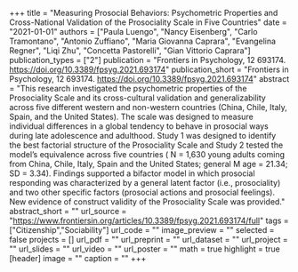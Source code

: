 +++
title = "Measuring Prosocial Behaviors: Psychometric Properties and Cross-National Validation of the Prosociality Scale in Five Countries"
date = "2021-01-01"
authors = ["Paula Luengo", "Nancy Eisenberg", "Carlo Tramontano", "Antonio Zuffiano", "Maria Giovanna Caprara", "Evangelina Regner", "Liqi Zhu", "Concetta Pastorelli", "Gian Vittorio Caprara"]
publication_types = ["2"]
publication = "Frontiers in Psychology, 12 693174. https://doi.org/10.3389/fpsyg.2021.693174"
publication_short = "Frontiers in Psychology, 12 693174. https://doi.org/10.3389/fpsyg.2021.693174"
abstract = "This research investigated the psychometric properties of the Prosociality Scale and its cross-cultural validation and generalizability across five different western and non-western countries (China, Chile, Italy, Spain, and the United States). The scale was designed to measure individual differences in a global tendency to behave in prosocial ways during late adolescence and adulthood. Study 1 was designed to identify the best factorial structure of the Prosociality Scale and Study 2 tested the model’s equivalence across five countries (               N               = 1,630 young adults coming from China, Chile, Italy, Spain and the United States; general               M               age               = 21.34;               SD               = 3.34). Findings supported a bifactor model in which prosocial responding was characterized by a general latent factor (i.e., prosociality) and two other specific factors (prosocial actions and prosocial feelings). New evidence of construct validity of the Prosociality Scale was provided."
abstract_short = ""
url_source = "https://www.frontiersin.org/articles/10.3389/fpsyg.2021.693174/full"
tags = ["Citizenship","Sociability"]
url_code = ""
image_preview = ""
selected = false
projects = []
url_pdf = ""
url_preprint = ""
url_dataset = ""
url_project = ""
url_slides = ""
url_video = ""
url_poster = ""
math = true
highlight = true
[header]
image = ""
caption = ""
+++
